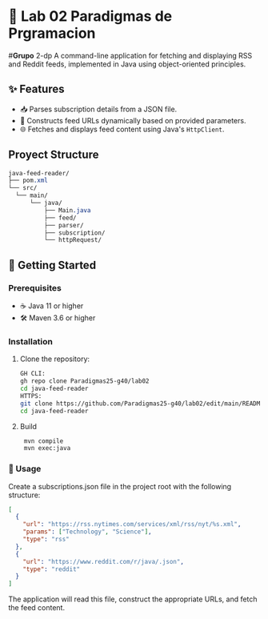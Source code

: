 # 📡 Lab 02 Paradigmas de Prgramacion

#**Grupo**
2-dp
A command-line application for fetching and displaying RSS and Reddit feeds, implemented in Java using object-oriented principles.

## ✨ Features

- 📥 Parses subscription details from a JSON file.
- 🔗 Constructs feed URLs dynamically based on provided parameters.
- 🌐 Fetches and displays feed content using Java's `HttpClient`.
## Proyect Structure
  ```css
  java-feed-reader/
├── pom.xml
└── src/
    └── main/
        └── java/
            ├── Main.java
            ├── feed/
            ├── parser/
            ├── subscription/
            └── httpRequest/
```

## 🚀 Getting Started

### Prerequisites

- ☕ Java 11 or higher
- 🛠️ Maven 3.6 or higher

### Installation

1. Clone the repository:

   ```bash
   GH CLI:
   gh repo clone Paradigmas25-g40/lab02
   cd java-feed-reader
   HTTPS:
   git clone https://github.com/Paradigmas25-g40/lab02/edit/main/README.md
   cd java-feed-reader
2. Build
   ```bash
    mvn compile
    mvn exec:java
### 📝 Usage
Create a subscriptions.json file in the project root with the following structure:

```json
[
  {
    "url": "https://rss.nytimes.com/services/xml/rss/nyt/%s.xml",
    "params": ["Technology", "Science"],
    "type": "rss"
  },
  {
    "url": "https://www.reddit.com/r/java/.json",
    "type": "reddit"
  }
]

```
The application will read this file, construct the appropriate URLs, and fetch the feed content.
